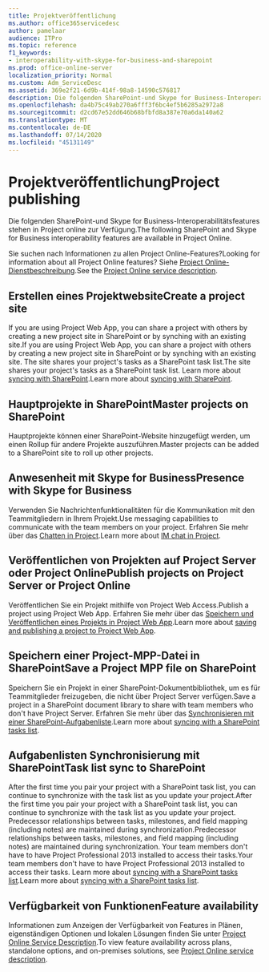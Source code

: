 ```yaml
---
title: Projektveröffentlichung
ms.author: office365servicedesc
author: pamelaar
audience: ITPro
ms.topic: reference
f1_keywords:
- interoperability-with-skype-for-business-and-sharepoint
ms.prod: office-online-server
localization_priority: Normal
ms.custom: Adm_ServiceDesc
ms.assetid: 369e2f21-6d9b-414f-98a8-14590c576817
description: Die folgenden SharePoint-und Skype for Business-Interoperabilitätsfeatures stehen in Project online zur Verfügung.
ms.openlocfilehash: da4b75c49ab270a6fff3f6bc4ef5b6285a2972a8
ms.sourcegitcommit: d2cd67e52dd646b68bfbfd8a387e70a6da140a62
ms.translationtype: MT
ms.contentlocale: de-DE
ms.lasthandoff: 07/14/2020
ms.locfileid: "45131149"
---
```

# <a name="project-publishing"></a><span data-ttu-id="98dca-103">Projektveröffentlichung</span><span class="sxs-lookup"><span data-stu-id="98dca-103">Project publishing</span></span>

<span data-ttu-id="98dca-104">Die folgenden SharePoint-und Skype for Business-Interoperabilitätsfeatures stehen in Project online zur Verfügung.</span><span class="sxs-lookup"><span data-stu-id="98dca-104">The following SharePoint and Skype for Business interoperability features are available in Project Online.</span></span>
  
<span data-ttu-id="98dca-105">Sie suchen nach Informationen zu allen Project Online-Features?</span><span class="sxs-lookup"><span data-stu-id="98dca-105">Looking for information about all Project Online features?</span></span> <span data-ttu-id="98dca-106">Siehe [Project Online-Dienstbeschreibung](project-online-service-description.md).</span><span class="sxs-lookup"><span data-stu-id="98dca-106">See the [Project Online service description](project-online-service-description.md).</span></span>
  
## <a name="create-a-project-site"></a><span data-ttu-id="98dca-107">Erstellen eines Projektwebsite</span><span class="sxs-lookup"><span data-stu-id="98dca-107">Create a project site</span></span>

<span data-ttu-id="98dca-108">If you are using Project Web App, you can share a project with others by creating a new project site in SharePoint or by synching with an existing site.</span><span class="sxs-lookup"><span data-stu-id="98dca-108">If you are using Project Web App, you can share a project with others by creating a new project site in SharePoint or by synching with an existing site.</span></span> <span data-ttu-id="98dca-109">The site shares your project's tasks as a SharePoint task list.</span><span class="sxs-lookup"><span data-stu-id="98dca-109">The site shares your project's tasks as a SharePoint task list.</span></span> <span data-ttu-id="98dca-110">Learn more about [syncing with SharePoint](https://go.microsoft.com/fwlink/p/?LinkId=271352).</span><span class="sxs-lookup"><span data-stu-id="98dca-110">Learn more about [syncing with SharePoint](https://go.microsoft.com/fwlink/p/?LinkId=271352).</span></span>
  
## <a name="master-projects-on-sharepoint"></a><span data-ttu-id="98dca-111">Hauptprojekte in SharePoint</span><span class="sxs-lookup"><span data-stu-id="98dca-111">Master projects on SharePoint</span></span>

<span data-ttu-id="98dca-112">Hauptprojekte können einer SharePoint-Website hinzugefügt werden, um einen Rollup für andere Projekte auszuführen.</span><span class="sxs-lookup"><span data-stu-id="98dca-112">Master projects can be added to a SharePoint site to roll up other projects.</span></span> 
  
## <a name="presence-with-skype-for-business"></a><span data-ttu-id="98dca-113">Anwesenheit mit Skype for Business</span><span class="sxs-lookup"><span data-stu-id="98dca-113">Presence with Skype for Business</span></span>

<span data-ttu-id="98dca-114">Verwenden Sie Nachrichtenfunktionalitäten für die Kommunikation mit den Teammitgliedern in Ihrem Projekt.</span><span class="sxs-lookup"><span data-stu-id="98dca-114">Use messaging capabilities to communicate with the team members on your project.</span></span> <span data-ttu-id="98dca-115">Erfahren Sie mehr über das [Chatten in Project](https://go.microsoft.com/fwlink/p/?LinkId=271351).</span><span class="sxs-lookup"><span data-stu-id="98dca-115">Learn more about [IM chat in Project](https://go.microsoft.com/fwlink/p/?LinkId=271351).</span></span>
  
## <a name="publish-projects-on-project-server-or-project-online"></a><span data-ttu-id="98dca-116">Veröffentlichen von Projekten auf Project Server oder Project Online</span><span class="sxs-lookup"><span data-stu-id="98dca-116">Publish projects on Project Server or Project Online</span></span>

<span data-ttu-id="98dca-117">Veröffentlichen Sie ein Projekt mithilfe von Project Web Access.</span><span class="sxs-lookup"><span data-stu-id="98dca-117">Publish a project using Project Web App.</span></span> <span data-ttu-id="98dca-118">Erfahren Sie mehr über das [Speichern und Veröffentlichen eines Projekts in Project Web App](https://go.microsoft.com/fwlink/p/?LinkId=271354).</span><span class="sxs-lookup"><span data-stu-id="98dca-118">Learn more about [saving and publishing a project to Project Web App](https://go.microsoft.com/fwlink/p/?LinkId=271354).</span></span>
  
## <a name="save-a-project-mpp-file-on-sharepoint"></a><span data-ttu-id="98dca-119">Speichern einer Project-MPP-Datei in SharePoint</span><span class="sxs-lookup"><span data-stu-id="98dca-119">Save a Project MPP file on SharePoint</span></span>

<span data-ttu-id="98dca-120">Speichern Sie ein Projekt in einer SharePoint-Dokumentbibliothek, um es für Teammitglieder freizugeben, die nicht über Project Server verfügen.</span><span class="sxs-lookup"><span data-stu-id="98dca-120">Save a project in a SharePoint document library to share with team members who don't have Project Server.</span></span> <span data-ttu-id="98dca-121">Erfahren Sie mehr über das [Synchronisieren mit einer SharePoint-Aufgabenliste](https://go.microsoft.com/fwlink/p/?LinkId=271353).</span><span class="sxs-lookup"><span data-stu-id="98dca-121">Learn more about [syncing with a SharePoint tasks list](https://go.microsoft.com/fwlink/p/?LinkId=271353).</span></span>
  
## <a name="task-list-sync-to-sharepoint"></a><span data-ttu-id="98dca-122">Aufgabenlisten Synchronisierung mit SharePoint</span><span class="sxs-lookup"><span data-stu-id="98dca-122">Task list sync to SharePoint</span></span>

<span data-ttu-id="98dca-123">After the first time you pair your project with a SharePoint task list, you can continue to synchronize with the task list as you update your project.</span><span class="sxs-lookup"><span data-stu-id="98dca-123">After the first time you pair your project with a SharePoint task list, you can continue to synchronize with the task list as you update your project.</span></span> <span data-ttu-id="98dca-124">Predecessor relationships between tasks, milestones, and field mapping (including notes) are maintained during synchronization.</span><span class="sxs-lookup"><span data-stu-id="98dca-124">Predecessor relationships between tasks, milestones, and field mapping (including notes) are maintained during synchronization.</span></span> <span data-ttu-id="98dca-125">Your team members don't have to have Project Professional 2013 installed to access their tasks.</span><span class="sxs-lookup"><span data-stu-id="98dca-125">Your team members don't have to have Project Professional 2013 installed to access their tasks.</span></span> <span data-ttu-id="98dca-126">Learn more about [syncing with a SharePoint tasks list](https://go.microsoft.com/fwlink/p/?LinkId=271353).</span><span class="sxs-lookup"><span data-stu-id="98dca-126">Learn more about [syncing with a SharePoint tasks list](https://go.microsoft.com/fwlink/p/?LinkId=271353).</span></span>
  
## <a name="feature-availability"></a><span data-ttu-id="98dca-127">Verfügbarkeit von Funktionen</span><span class="sxs-lookup"><span data-stu-id="98dca-127">Feature availability</span></span>

<span data-ttu-id="98dca-128">Informationen zum Anzeigen der Verfügbarkeit von Features in Plänen, eigenständigen Optionen und lokalen Lösungen finden Sie unter [Project Online Service Description](project-online-service-description.md).</span><span class="sxs-lookup"><span data-stu-id="98dca-128">To view feature availability across plans, standalone options, and on-premises solutions, see [Project Online service description](project-online-service-description.md).</span></span>
  

